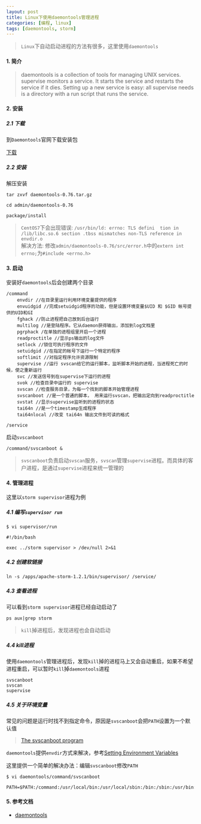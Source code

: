 ```yaml
---
layout: post
title: Linux下使用daemontools管理进程
categories: [编程, linux]
tags: [daemontools, storm]
---
```



> `Linux`下自动启动进程的方法有很多，这里使用`daemontools`

#### 1. 简介

> daemontools is a collection of tools for managing UNIX services.   
> supervise monitors a service. It starts the service and restarts the service if it dies. Setting up a new service is easy: all supervise needs is a directory with a run script that runs the service.


#### 2. 安装

##### 2.1 下载
到`Daemontools`官网下载安装包

[下载](http://cr.yp.to/daemontools/install.html)

##### 2.2 安装

解压安装
```
tar zxvf daemontools-0.76.tar.gz

cd admin/daemontools-0.76

package/install
```

> `CentOS7`下会出现错误: `/usr/bin/ld: errno: TLS defini  tion in /lib/libc.so.6 section .tbss mismatches non-TLS reference in envdir.o`   
> 解决方法: 修改`admin/daemontools-0.76/src/error.h`中的`extern int errno;`为`#include <errno.h>`

#### 3. 启动

安装好`daemontools`后会创建两个目录
```
/command
    envdir //在目录里运行利用环境变量提供的程序
    envuidgid //完成setuidgid程序的功能，但是设置环境变量$UID 和 $GID 帐号提供的UID和GI
    fghack //防止进程把自己放到后台运行
    multilog //是登陆程序。它从daemon获得输出，添加到log文档里
    pgrphack /在单独的进程组里开启一个进程
    readproctitle //显示ps输出的log文件
    setlock //锁住可执行程序的文件
    setuidgid //在指定的帐号下运行一个特定的程序
    softlimit //对指定程序允许资源限制
    supervise //运行 svscan给它的运行脚本，监听脚本开始的进程，当进程死亡的时候，使之重新运行
    svc //发送信号到在supervise下运行的进程
    svok //检查目录中运行的 supervise 
    svscan //检查服务目录，为每一个找到的脚本开始管理进程
    svscanboot //是一个普通的脚本， 用来运行svscan，把输出定向到readproctitle
    svstat //显示supervise监听到的进程的状态
    tai64n //是一个timestamp生成程序
    tai64nlocal //改变 tai64n 输出文件到可读的格式
    
/service
```

启动`svscanboot`
```
/command/svscanboot &
```
> `svscanboot`负责启动`svscan`服务，`svscan`管理`supervise`进程。而具体的客户进程，是通过`supervise`进程来统一管理的

#### 4. 管理进程
这里以`storm supervisor`进程为例

##### 4.1 编写`supervisor run`
```
$ vi supervisor/run

#!/bin/bash

exec ../storm supervisor > /dev/null 2>&1
```

##### 4.2 创建软链接
```
ln -s /apps/apache-storm-1.2.1/bin/supervisor/ /service/
```

##### 4.3 查看进程

可以看到`storm supervisor`进程已经自动启动了
```
ps aux|grep storm
```

> `kill`掉进程后，发现进程也会自动启动

##### 4.4 kill进程

使用`daemontools`管理进程后，发现`kill`掉的进程马上又会自动重启，如果不希望进程重启，可以暂时`kill`掉`daemontools`进程

```
svscanboot
svscan
supervise
```

##### 4.5 关于环境变量

常见的问题是运行时找不到指定命令，原因是`svscanboot`会把`PATH`设置为一个默认值

> [The svscanboot program](http://cr.yp.to/daemontools/svscanboot.html)

`daemontools`提供`envdir`方式来解决，参考[Setting Environment Variables](http://troubleshooters.com/linux/djbdns/daemontools_intro.htm#setting_environment_variables)

这里提供一个简单的解决办法：编辑`svscanboot`修改`PATH`

```
$ vi daemontools/command/svscanboot

PATH=$PATH:/command:/usr/local/bin:/usr/local/sbin:/bin:/sbin:/usr/bin:/usr/sbin:/usr/X11R6/bin
```

#### 5. 参考文档

* [daemontools](http://cr.yp.to/daemontools.html)

